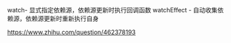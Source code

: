 watch- 显式指定依赖源，依赖源更新时执行回调函数
watchEffect - 自动收集依赖源，依赖源更新时重新执行自身

https://www.zhihu.com/question/462378193